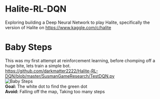 # Halite-RL-DQN
Exploring building a Deep Neural Network to play Halite, specifically the version of Halite on https://www.kaggle.com/c/halite

# Baby Steps
This was my first attempt at reinforcement learning, before chomping off a huge bite, lets train a simple bot.  
https://github.com/darkmatter2222/Halite-RL-DQN/blob/master/SusmanGameResearch/TestDQN.py  
![Baby Steps]( https://imgur.com/7TEi2NT.gif)  
**Goal:** The white dot to find the green dot  
**Avoid:** Falling off the map, Taking too many steps



